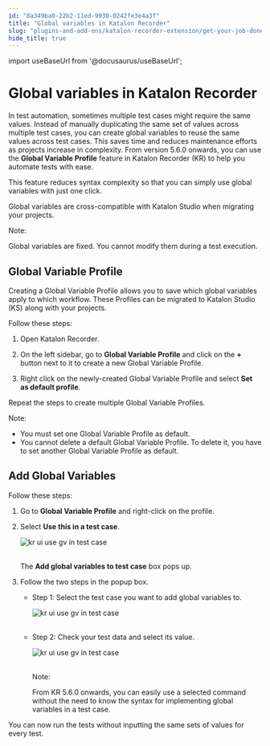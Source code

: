 ```yaml
---
id: "8a349ba0-22b2-11ed-9930-0242fe3e4a3f"
title: "Global variables in Katalon Recorder"
slug: "plugins-and-add-ons/katalon-recorder-extension/get-your-job-done/automate-scenarios/global-variables-in-katalon-recorder"
hide_title: true
---
```

import useBaseUrl from '@docusaurus/useBaseUrl';


# <a id="id" class="anchor_top_offset"/><a id="ariaid-title1" class="anchor_top_offset"/>Global variables in <span xmlns="http://www.w3.org/1999/xhtml" className="ph">Katalon Recorder</span> 

<p xmlns="http://www.w3.org/1999/xhtml" className="p">In test automation, sometimes multiple test cases might require   the same values. Instead of manually duplicating the same set of   values across multiple test cases, you can create global variables   to reuse the same values across test cases. This saves time and   reduces maintenance efforts as projects increase in complexity.   From version 5.6.0 onwards, you can use the <strong className="ph b">Global Variable     Profile</strong> feature in Katalon Recorder (KR) to help you   automate tests with ease.</p> 
<p xmlns="http://www.w3.org/1999/xhtml" className="p">This feature reduces syntax complexity so that you can simply   use global variables with just one click.</p> 
<p xmlns="http://www.w3.org/1999/xhtml" className="p">Global variables are cross-compatible with Katalon Studio when   migrating your projects.</p> 
<div xmlns="http://www.w3.org/1999/xhtml" className="note note note_note"><span className="note__title">Note:</span> 
  <p className="p">Global variables are fixed. You cannot modify them during a test
    execution.</p>
</div>

## <a id="id_1" class="anchor_top_offset"/>Global Variable Profile

<p xmlns="http://www.w3.org/1999/xhtml" className="p">Creating a Global Variable Profile allows you to save which   global variables apply to which workflow. These Profiles can be   migrated to Katalon Studio (KS) along with your projects.</p> 
<p xmlns="http://www.w3.org/1999/xhtml" className="p">Follow these steps:</p> 
<ol xmlns="http://www.w3.org/1999/xhtml" className="ol"><li className="li">Open Katalon Recorder.</li><li className="li">     <p className="p">On the left sidebar, go to <strong className="ph b">Global Variable         Profile</strong> and click on the <strong className="ph b">+</strong> button next to       it to create a new Global Variable Profile.</p>   </li><li className="li">     <p className="p">Right click on the newly-created Global Variable Profile and       select <strong className="ph b">Set as default profile</strong>.</p>   </li></ol> 
<p xmlns="http://www.w3.org/1999/xhtml" className="p">Repeat the steps to create multiple Global Variable   Profiles.</p> 
<div xmlns="http://www.w3.org/1999/xhtml" className="note note note_note"><span className="note__title">Note:</span> 
  <ul className="ul"><li className="li">You must set one Global Variable Profile as default.</li><li className="li">You cannot delete a default Global Variable Profile. To delete
      it, you have to set another Global Variable Profile as
      default.</li></ul>
</div>

## <a id="id_2" class="anchor_top_offset"/>Add Global Variables

<p xmlns="http://www.w3.org/1999/xhtml" className="p">Follow these steps:</p> 
<ol xmlns="http://www.w3.org/1999/xhtml" className="ol"><li className="li">Go to <strong className="ph b">Global Variable Profile</strong> and right-click     on the profile.</li><li className="li">     <p className="p">Select <strong className="ph b">Use this in a test case</strong>.</p>     <p className="p">       <img className="image" src={useBaseUrl("https://github.com/katalon-studio/docs-images/raw/master/katalon-recorder/docs/5.6.0-release/use-gv-in-test-case.png")} alt="kr ui use gv in test case" /><br /><br />     </p>     <p className="p">The <strong className="ph b">Add global variables to test case</strong> box pops       up.</p>   </li><li className="li">     <p className="p">Follow the two steps in the popup box.</p>     <ul className="ul"><li className="li">         <p className="p">Step 1: Select the test case you want to add global variables           to.</p>         <p className="p">           <img className="image" src={useBaseUrl("https://github.com/katalon-studio/docs-images/raw/master/katalon-recorder/docs/5.6.0-release/add-gv-step1.png")} alt="kr ui use gv in test case" /><br /><br />         </p>       </li><li className="li">         <p className="p">Step 2: Check your test data and select its value.</p>         <p className="p">           <img className="image" src={useBaseUrl("https://github.com/katalon-studio/docs-images/raw/master/katalon-recorder/docs/5.6.0-release/add-gv-step2.png")} alt="kr ui use gv in test case" /><br /><br />         </p>         <div className="note note note_note"><span className="note__title">Note:</span>            <p className="p">From KR 5.6.0 onwards, you can easily use a selected command             without the need to know the syntax for implementing global             variables in a test case.</p>         </div>       </li></ul>   </li></ol> 
<p xmlns="http://www.w3.org/1999/xhtml" className="p">You can now run the tests without inputting the same sets of   values for every test.</p> 
